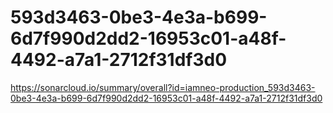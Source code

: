 # 593d3463-0be3-4e3a-b699-6d7f990d2dd2-16953c01-a48f-4492-a7a1-2712f31df3d0
https://sonarcloud.io/summary/overall?id=iamneo-production_593d3463-0be3-4e3a-b699-6d7f990d2dd2-16953c01-a48f-4492-a7a1-2712f31df3d0
